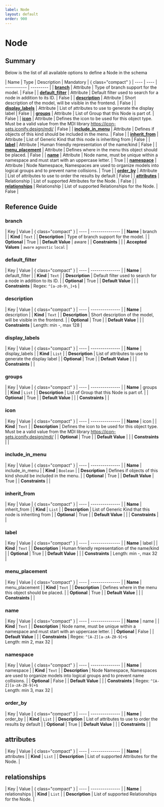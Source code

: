 ```yaml
---
label: Node
layout: default
order: 900
---
```

<!-- vale off -->



# Node

## Summary

Below is the list of all available options to define a Node in the schema

| Name | Type | Description | Mandatory | { class="compact" }
| ---- | ---- | ----------- | --------- |
| [**branch**](#branch) | Attribute | Type of branch support for the model. | False |
| [**default_filter**](#default_filter) | Attribute | Default filter used to search for a node in addition to its ID. | False |
| [**description**](#description) | Attribute | Short description of the model, will be visible in the frontend. | False |
| [**display_labels**](#display_labels) | Attribute | List of attributes to use to generate the display label | False |
| [**groups**](#groups) | Attribute | List of Group that this Node is part of. | False |
| [**icon**](#icon) | Attribute | Defines the icon to be used for this object type. Must be a valid value from the MDI library https://icon-sets.iconify.design/mdi/ | False |
| [**include_in_menu**](#include_in_menu) | Attribute | Defines if objects of this kind should be included in the menu. | False |
| [**inherit_from**](#inherit_from) | Attribute | List of Generic Kind that this node is inheriting from | False |
| [**label**](#label) | Attribute | Human friendly representation of the name/kind | False |
| [**menu_placement**](#menu_placement) | Attribute | Defines where in the menu this object should be placed. | False |
| [**name**](#name) | Attribute | Node name, must be unique within a namespace and must start with an uppercase letter. | True |
| [**namespace**](#namespace) | Attribute | Node Namespace, Namespaces are used to organize models into logical groups and to prevent name collisions. | True |
| [**order_by**](#order_by) | Attribute | List of attributes to use to order the results by default | False |
| [**attributes**](#attributes) | Relationship | List of supported Attributes for the Node. | False |
| [**relationships**](#relationships) | Relationship | List of supported Relationships for the Node. | False |

## Reference Guide
### branch

| Key | Value | { class="compact" }
| ---- | --------------- |
| **Name** | branch |
| **Kind** | `Text` |
| **Description** | Type of branch support for the model. |
| **Optional**  | True |
| **Default Value** | aware |
| **Constraints** |  |
| **Accepted Values** | `aware` `agnostic` `local`  |

### default_filter

| Key | Value | { class="compact" }
| ---- | --------------- |
| **Name** | default_filter |
| **Kind** | `Text` |
| **Description** | Default filter used to search for a node in addition to its ID. |
| **Optional**  | True |
| **Default Value** |  |
| **Constraints** |  Regex: `^[a-z0-9\_]+$` |


### description

| Key | Value | { class="compact" }
| ---- | --------------- |
| **Name** | description |
| **Kind** | `Text` |
| **Description** | Short description of the model, will be visible in the frontend. |
| **Optional**  | True |
| **Default Value** |  |
| **Constraints** |  Length: min -, max 128 |


### display_labels

| Key | Value | { class="compact" }
| ---- | --------------- |
| **Name** | display_labels |
| **Kind** | `List` |
| **Description** | List of attributes to use to generate the display label |
| **Optional**  | True |
| **Default Value** |  |
| **Constraints** |  |


### groups

| Key | Value | { class="compact" }
| ---- | --------------- |
| **Name** | groups |
| **Kind** | `List` |
| **Description** | List of Group that this Node is part of. |
| **Optional**  | True |
| **Default Value** |  |
| **Constraints** |  |


### icon

| Key | Value | { class="compact" }
| ---- | --------------- |
| **Name** | icon |
| **Kind** | `Text` |
| **Description** | Defines the icon to be used for this object type. Must be a valid value from the MDI library https://icon-sets.iconify.design/mdi/ |
| **Optional**  | True |
| **Default Value** |  |
| **Constraints** |  |


### include_in_menu

| Key | Value | { class="compact" }
| ---- | --------------- |
| **Name** | include_in_menu |
| **Kind** | `Boolean` |
| **Description** | Defines if objects of this kind should be included in the menu. |
| **Optional**  | True |
| **Default Value** | True |
| **Constraints** |  |


### inherit_from

| Key | Value | { class="compact" }
| ---- | --------------- |
| **Name** | inherit_from |
| **Kind** | `List` |
| **Description** | List of Generic Kind that this node is inheriting from |
| **Optional**  | True |
| **Default Value** |  |
| **Constraints** |  |


### label

| Key | Value | { class="compact" }
| ---- | --------------- |
| **Name** | label |
| **Kind** | `Text` |
| **Description** | Human friendly representation of the name/kind |
| **Optional**  | True |
| **Default Value** |  |
| **Constraints** |  Length: min -, max 32 |


### menu_placement

| Key | Value | { class="compact" }
| ---- | --------------- |
| **Name** | menu_placement |
| **Kind** | `Text` |
| **Description** | Defines where in the menu this object should be placed. |
| **Optional**  | True |
| **Default Value** |  |
| **Constraints** |  |


### name

| Key | Value | { class="compact" }
| ---- | --------------- |
| **Name** | name |
| **Kind** | `Text` |
| **Description** | Node name, must be unique within a namespace and must start with an uppercase letter. |
| **Optional**  | False |
| **Default Value** |  |
| **Constraints** |  Regex: `^[A-Z][a-zA-Z0-9]+$`<br> Length: min 2, max 32 |


### namespace

| Key | Value | { class="compact" }
| ---- | --------------- |
| **Name** | namespace |
| **Kind** | `Text` |
| **Description** | Node Namespace, Namespaces are used to organize models into logical groups and to prevent name collisions. |
| **Optional**  | False |
| **Default Value** |  |
| **Constraints** |  Regex: `^[A-Z][a-zA-Z0-9]+$`<br> Length: min 3, max 32 |


### order_by

| Key | Value | { class="compact" }
| ---- | --------------- |
| **Name** | order_by |
| **Kind** | `List` |
| **Description** | List of attributes to use to order the results by default |
| **Optional**  | True |
| **Default Value** |  |
| **Constraints** |  |



## attributes

| Key | Value | { class="compact" }
| ---- | --------------- |
| **Name** | attributes |
| **Kind** | `List` |
| **Description** | List of supported Attributes for the Node. |

## relationships

| Key | Value | { class="compact" }
| ---- | --------------- |
| **Name** | relationships |
| **Kind** | `List` |
| **Description** | List of supported Relationships for the Node. |

